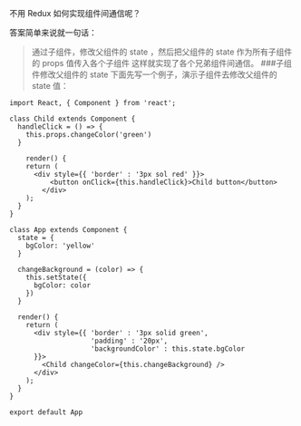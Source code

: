 不用 Redux 如何实现组件间通信呢？

答案简单来说就一句话：
>通过子组件，修改父组件的 state ，然后把父组件的 state 作为所有子组件的 props 值传入各个子组件
这样就实现了各个兄弟组件间通信。
###子组件修改父组件的 state
下面先写一个例子，演示子组件去修改父组件的 state 值：
```
import React, { Component } from 'react';

class Child extends Component {
  handleClick = () => {
    this.props.changeColor('green')
  }

	render() {
  	return (
   	  <div style={{ 'border' : '3px sol red' }}>
     	  <button onClick={this.handleClick}>Child button</button>
    	</div>
    );
  }
}

class App extends Component {
  state = {
    bgColor: 'yellow'
  }

  changeBackground = (color) => {
    this.setState({
      bgColor: color
    })
  }

  render() {
    return (
      <div style={{ 'border' : '3px solid green',
                    'padding' : '20px',
                    'backgroundColor' : this.state.bgColor
      }}>
        <Child changeColor={this.changeBackground} />
      </div>
    );
  }
}

export default App
```